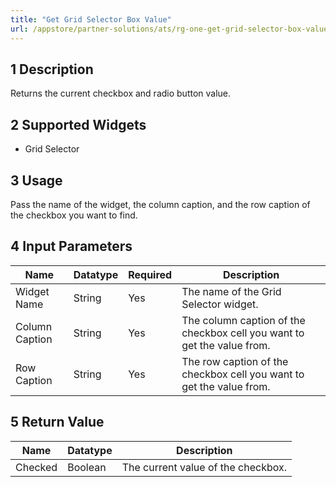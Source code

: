```yaml
---
title: "Get Grid Selector Box Value"
url: /appstore/partner-solutions/ats/rg-one-get-grid-selector-box-value/
---
```


## 1 Description

Returns the current checkbox and radio button value.

## 2 Supported Widgets

* Grid Selector

## 3 Usage

Pass the name of the widget, the column caption, and the row caption of the checkbox you want to find.

## 4 Input Parameters

Name | Datatype | Required | Description
---- | -------- | -------- | ---------------
Widget Name | String | Yes | The name of the Grid Selector widget.
Column Caption | String | Yes | The column caption of the checkbox cell you want to get the value from.
Row Caption | String | Yes | The row caption of the checkbox cell you want to get the value from.

## 5 Return Value

Name | Datatype | Description
---- | --------- | ---------------
Checked | Boolean | The current value of the checkbox.
